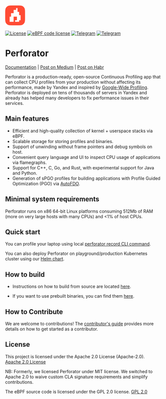 <img width="64" src="docs/_assets/logo.svg" /><br/>

[![License](https://img.shields.io/badge/License-Apache--2.0-blue.svg)](https://github.com/yandex/perforator/blob/main/LICENSE)
[![eBPF code license](https://img.shields.io/badge/eBPF_code_License-GPLv2-blue.svg)](https://github.com/yandex/perforator/tree/main/perforator/agent/collector/progs/unwinder/LICENSE)
[![Telegram](https://img.shields.io/badge/Telegram-ru-2ba2d9.svg)](https://t.me/perforator_ru)
[![Telegram](https://img.shields.io/badge/Telegram-en-2ba2d9.svg)](https://t.me/perforator_en)

# Perforator

[Documentation](https://perforator.tech/docs/) | [Post on Medium](https://medium.com/yandex/yandexs-high-performance-profiler-is-now-open-source-95e291df9d18) | [Post on Habr](https://habr.com/ru/companies/yandex/articles/875070)

Perforator is a production-ready, open-source Continuous Profiling app that can collect CPU profiles from your production without affecting its performance, made by Yandex and inspired by [Google-Wide Profiling](https://research.google/pubs/google-wide-profiling-a-continuous-profiling-infrastructure-for-data-centers/). Perforator is deployed on tens of thousands of servers in Yandex and already has helped many developers to fix performance issues in their services.

## Main features
- Efficient and high-quality collection of kernel + userspace stacks via eBPF.
- Scalable storage for storing profiles and binaries.
- Support of unwinding without frame pointers and debug symbols on host.
- Convenient query language and UI to inspect CPU usage of applications via flamegraphs.
- Support for C++, C, Go, and Rust, with experimental support for Java and Python.
- Generation of sPGO profiles for building applications with Profile Guided Optimization (PGO) via [AutoFDO](https://github.com/google/autofdo).

## Minimal system requirements

Perforator runs on x86 64-bit Linux platforms consuming 512Mb of RAM (more on very large hosts with many CPUs) and <1% of host CPUs.

## Quick start

You can profile your laptop using local [perforator record CLI command](https://perforator.tech/docs/en/tutorials/native-profiling).

You can also deploy Perforator on playground/production Kubernetes cluster using our [Helm chart](https://perforator.tech/docs/en/guides/helm-chart).

## How to build

- Instructions on how to build from source are located [here](https://perforator.tech/docs/en/guides/build).

- If you want to use prebuilt binaries, you can find them [here](https://github.com/yandex/perforator/releases).

## How to Contribute

We are welcome to contributions! The [contributor's guide](CONTRIBUTING.md) provides more details on how to get started as a contributor.

## License

This project is licensed under the Apache 2.0 License (Apache-2.0). [Apache 2.0 License](https://github.com/yandex/perforator/tree/main/LICENSE)

NB: Formerly, we licensed Perforator under MIT license. We switched to Apache 2.0 to waive custom CLA signature requirements and simplify contributions.

The eBPF source code is licensed under the GPL 2.0 license. [GPL 2.0](https://github.com/yandex/perforator/tree/main/perforator/agent/collector/progs/unwinder/LICENSE)
